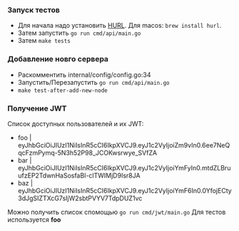 ### Запуск тестов
* Для начала надо установить [HURL](https://hurl.dev/docs/installation.html). Для macos: `brew install hurl`.
* Затем запустить `go run cmd/api/main.go`
* Затем `make tests`

### Добавление новго сервера
* Раскомментить internal/config/config.go:34
* Запустить/Перезапустить `go run cmd/api/main.go`
* `make test-after-add-new-node`

### Получение JWT
Список доступных пользователей и их JWT:
* foo  |  eyJhbGciOiJIUzI1NiIsInR5cCI6IkpXVCJ9.eyJ1c2VyIjoiZm9vIn0.6ee7NeQqcFzmPymq-5N3h52P98_JCOKwsrwye_SVfZA
* bar  |  eyJhbGciOiJIUzI1NiIsInR5cCI6IkpXVCJ9.eyJ1c2VyIjoiYmFyIn0.mtdZLBruufzEP2TdwnHaSosfaBI-clTWIMjD9Isr8JA
* baz  |  eyJhbGciOiJIUzI1NiIsInR5cCI6IkpXVCJ9.eyJ1c2VyIjoiYmF6In0.0YfojECty3dJgSIZTXcG7sIjW2sbtPVYV7TdpDUZ1vc

Можно получить список спомощью `go run cmd/jwt/main.go`
Для тестов используется **foo**


